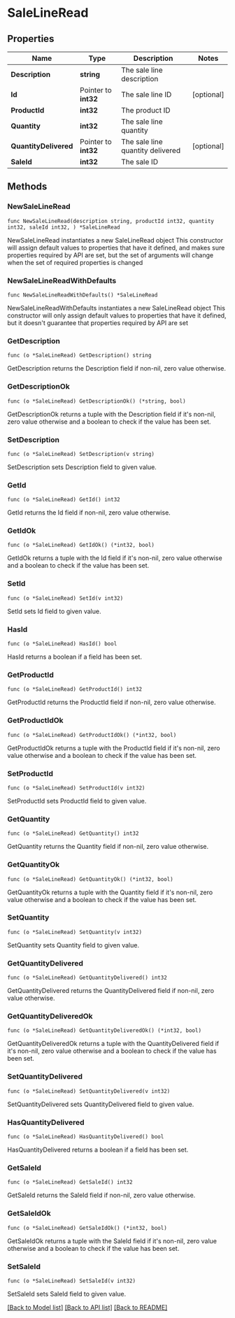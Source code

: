 # SaleLineRead

## Properties

Name | Type | Description | Notes
------------ | ------------- | ------------- | -------------
**Description** | **string** | The sale line description | 
**Id** | Pointer to **int32** | The sale line ID | [optional] 
**ProductId** | **int32** | The product ID | 
**Quantity** | **int32** | The sale line quantity | 
**QuantityDelivered** | Pointer to **int32** | The sale line quantity delivered | [optional] 
**SaleId** | **int32** | The sale ID | 

## Methods

### NewSaleLineRead

`func NewSaleLineRead(description string, productId int32, quantity int32, saleId int32, ) *SaleLineRead`

NewSaleLineRead instantiates a new SaleLineRead object
This constructor will assign default values to properties that have it defined,
and makes sure properties required by API are set, but the set of arguments
will change when the set of required properties is changed

### NewSaleLineReadWithDefaults

`func NewSaleLineReadWithDefaults() *SaleLineRead`

NewSaleLineReadWithDefaults instantiates a new SaleLineRead object
This constructor will only assign default values to properties that have it defined,
but it doesn't guarantee that properties required by API are set

### GetDescription

`func (o *SaleLineRead) GetDescription() string`

GetDescription returns the Description field if non-nil, zero value otherwise.

### GetDescriptionOk

`func (o *SaleLineRead) GetDescriptionOk() (*string, bool)`

GetDescriptionOk returns a tuple with the Description field if it's non-nil, zero value otherwise
and a boolean to check if the value has been set.

### SetDescription

`func (o *SaleLineRead) SetDescription(v string)`

SetDescription sets Description field to given value.


### GetId

`func (o *SaleLineRead) GetId() int32`

GetId returns the Id field if non-nil, zero value otherwise.

### GetIdOk

`func (o *SaleLineRead) GetIdOk() (*int32, bool)`

GetIdOk returns a tuple with the Id field if it's non-nil, zero value otherwise
and a boolean to check if the value has been set.

### SetId

`func (o *SaleLineRead) SetId(v int32)`

SetId sets Id field to given value.

### HasId

`func (o *SaleLineRead) HasId() bool`

HasId returns a boolean if a field has been set.

### GetProductId

`func (o *SaleLineRead) GetProductId() int32`

GetProductId returns the ProductId field if non-nil, zero value otherwise.

### GetProductIdOk

`func (o *SaleLineRead) GetProductIdOk() (*int32, bool)`

GetProductIdOk returns a tuple with the ProductId field if it's non-nil, zero value otherwise
and a boolean to check if the value has been set.

### SetProductId

`func (o *SaleLineRead) SetProductId(v int32)`

SetProductId sets ProductId field to given value.


### GetQuantity

`func (o *SaleLineRead) GetQuantity() int32`

GetQuantity returns the Quantity field if non-nil, zero value otherwise.

### GetQuantityOk

`func (o *SaleLineRead) GetQuantityOk() (*int32, bool)`

GetQuantityOk returns a tuple with the Quantity field if it's non-nil, zero value otherwise
and a boolean to check if the value has been set.

### SetQuantity

`func (o *SaleLineRead) SetQuantity(v int32)`

SetQuantity sets Quantity field to given value.


### GetQuantityDelivered

`func (o *SaleLineRead) GetQuantityDelivered() int32`

GetQuantityDelivered returns the QuantityDelivered field if non-nil, zero value otherwise.

### GetQuantityDeliveredOk

`func (o *SaleLineRead) GetQuantityDeliveredOk() (*int32, bool)`

GetQuantityDeliveredOk returns a tuple with the QuantityDelivered field if it's non-nil, zero value otherwise
and a boolean to check if the value has been set.

### SetQuantityDelivered

`func (o *SaleLineRead) SetQuantityDelivered(v int32)`

SetQuantityDelivered sets QuantityDelivered field to given value.

### HasQuantityDelivered

`func (o *SaleLineRead) HasQuantityDelivered() bool`

HasQuantityDelivered returns a boolean if a field has been set.

### GetSaleId

`func (o *SaleLineRead) GetSaleId() int32`

GetSaleId returns the SaleId field if non-nil, zero value otherwise.

### GetSaleIdOk

`func (o *SaleLineRead) GetSaleIdOk() (*int32, bool)`

GetSaleIdOk returns a tuple with the SaleId field if it's non-nil, zero value otherwise
and a boolean to check if the value has been set.

### SetSaleId

`func (o *SaleLineRead) SetSaleId(v int32)`

SetSaleId sets SaleId field to given value.



[[Back to Model list]](../README.md#documentation-for-models) [[Back to API list]](../README.md#documentation-for-api-endpoints) [[Back to README]](../README.md)


